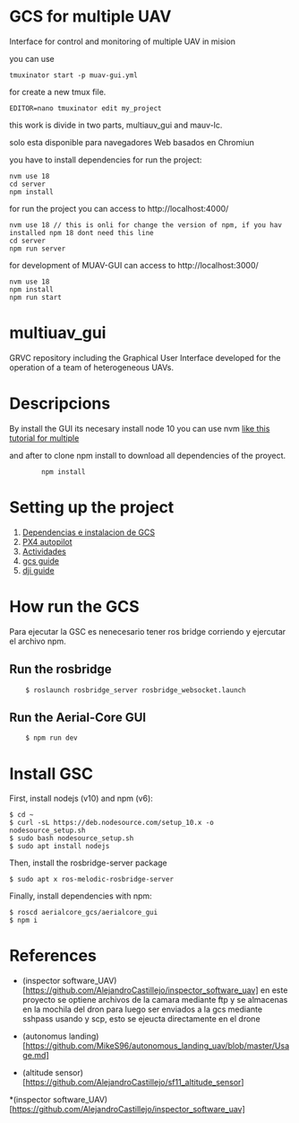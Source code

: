 


# GCS for multiple UAV
Interface for control and monitoring of multiple UAV in mision


you can use 

```
tmuxinator start -p muav-gui.yml
```
for create a new  tmux file.
```
EDITOR=nano tmuxinator edit my_project
```
this work is divide in two parts, multiauv_gui and mauv-lc.


solo esta disponible para navegadores Web basados en Chromiun

you have to install  dependencies 
for run  the project:
```
nvm use 18 
cd server
npm install
```


for run the project  you can access to http://localhost:4000/
```
nvm use 18 // this is onli for change the version of npm, if you hav installed npm 18 dont need this line
cd server
npm run server
```

for development of MUAV-GUI  can access to http://localhost:3000/
```
nvm use 18
npm install 
npm run start
```


# multiuav_gui
GRVC repository including the Graphical User Interface developed for the operation of a team of heterogeneous UAVs.


# Descripcions

By install the GUI its necesary  install node 10 you can use nvm [like this tutorial for multiple](https://www.baeldung.com/linux/multiple-node-js-versions)

and after to clone  npm install to download all dependencies of the proyect.
```
        npm install 

```
# Setting up the project

1. [Dependencias e instalacion de GCS](guides/HOWRUN.md)
1. [PX4 autopilot](guides/Autopilot-Px4.md)
1. [Actividades](guides/Activities.md)
1. [gcs guide](guides/gcs_guide.md)
1. [dji guide](guides/gcs_guide.md)


# How run the GCS

Para ejecutar la GSC es nenecesario tener ros bridge corriendo y ejercutar el archivo npm.

## Run the rosbridge
```
    $ roslaunch rosbridge_server rosbridge_websocket.launch

```
## Run the Aerial-Core GUI
```
    $ npm run dev
```


# Install GSC

First, install nodejs (v10) and npm (v6):

```
$ cd ~
$ curl -sL https://deb.nodesource.com/setup_10.x -o nodesource_setup.sh
$ sudo bash nodesource_setup.sh
$ sudo apt install nodejs
```

Then, install the rosbridge-server package
```
$ sudo apt x ros-melodic-rosbridge-server
```

Finally, install dependencies with npm:
```
$ roscd aerialcore_gcs/aerialcore_gui
$ npm i
```
# References
* (inspector software_UAV)[https://github.com/AlejandroCastillejo/inspector_software_uav]  en este proyecto se optiene archivos de la camara mediante ftp y se almacenas en la mochila del dron para luego ser enviados a la gcs  mediante sshpass  usando  y scp, esto se ejeucta directamente en el drone

* (autonomus landing)[https://github.com/MikeS96/autonomous_landing_uav/blob/master/Usage.md]

* (altitude sensor)[https://github.com/AlejandroCastillejo/sf11_altitude_sensor]

*(inspector software_UAV)[https://github.com/AlejandroCastillejo/inspector_software_uav] 